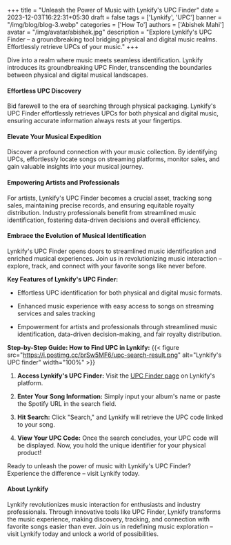 +++
title = "Unleash the Power of Music with Lynkify's UPC Finder"
date = 2023-12-03T16:22:31+05:30
draft = false
tags = ['Lynkify', 'UPC']
banner = "/img/blog/blog-3.webp"
categories = ['How To']
authors = ['Abishek Mahi']
avatar = "/img/avatar/abishek.jpg"
description = "Explore Lynkify's UPC Finder – a groundbreaking tool bridging physical and digital music realms. Effortlessly retrieve UPCs of your music."
+++

Dive into a realm where music meets seamless identification. Lynkify introduces its groundbreaking UPC Finder, transcending the boundaries between physical and digital musical landscapes.

#### Effortless UPC Discovery

Bid farewell to the era of searching through physical packaging. Lynkify's UPC Finder effortlessly retrieves UPCs for both physical and digital music, ensuring accurate information always rests at your fingertips.

#### Elevate Your Musical Expedition

Discover a profound connection with your music collection. By identifying UPCs, effortlessly locate songs on streaming platforms, monitor sales, and gain valuable insights into your musical journey.

#### Empowering Artists and Professionals

For artists, Lynkify's UPC Finder becomes a crucial asset, tracking song sales, maintaining precise records, and ensuring equitable royalty distribution. Industry professionals benefit from streamlined music identification, fostering data-driven decisions and overall efficiency.

#### Embrace the Evolution of Musical Identification

Lynkify's UPC Finder opens doors to streamlined music identification and enriched musical experiences. Join us in revolutionizing music interaction – explore, track, and connect with your favorite songs like never before.

**Key Features of Lynkify's UPC Finder:**
- Effortless UPC identification for both physical and digital music formats.
  
- Enhanced music experience with easy access to songs on streaming services and sales tracking
  
- Empowerment for artists and professionals through streamlined music identification, data-driven decision-making, and fair royalty distribution.

**Step-by-Step Guide: How to Find UPC in Lynkify:**
  {{< figure src="https://i.postimg.cc/brSw5MF6/upc-search-result.png" alt="Lynkify's UPC finder" width="100%" >}}

1. **Access Lynkify's UPC Finder:** Visit the [UPC Finder page](https://lynkify.in/upc-search) on Lynkify's platform.
   
2. **Enter Your Song Information:** Simply input your album's name or paste the Spotify URL in the search field.
   
3. **Hit Search:** Click "Search," and Lynkify will retrieve the UPC code linked to your song.
   
4. **View Your UPC Code:** Once the search concludes, your UPC code will be displayed. Now, you hold the unique identifier for your physical   product!

Ready to unleash the power of music with Lynkify's UPC Finder? Experience the difference – visit Lynkify today.

#### About Lynkify

Lynkify revolutionizes music interaction for enthusiasts and industry professionals. Through innovative tools like UPC Finder, Lynkify transforms the music experience, making discovery, tracking, and connection with favorite songs easier than ever. Join us in redefining music exploration – visit Lynkify today and unlock a world of possibilities.
